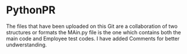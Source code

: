 # PythonPR
The files that have been uploaded on this Git are a collaboration of two structures or formats the MAin.py file is the one which contains both the main code and Employee test codes. I have added Comments for better undwerstanding.
